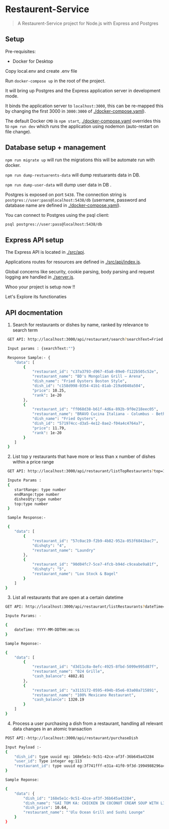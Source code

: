 # Restaurent-Service 

> A Restaurent-Service project for Node.js with Express and Postgres

## Setup

Pre-requisites:

- Docker for Desktop

Copy local.env and create .env file

Run `docker-compose up` in the root of the project.

It will bring up Postgres and the Express application server in development mode.

It binds the application server to `localhost:3000`, this can be re-mapped this by changing the first 3000 in `3000:3000` of [./docker-compose.yaml](./docker-compose.yaml)).

The default Docker `CMD` is `npm start`, [./docker-compose.yaml](./docker-compose.yaml) overrides this to `npm run dev` which runs the application using nodemon (auto-restart on file change).

## Database setup + management

`npm run migrate up` will run the migrations this will be automate run with docker.

`npm run dump-restuarents-data` will dump restuarants data in DB.

`npm run dump-user-data` will dump user data in DB .

Postgres is exposed on port `5438`. The connection string is `postgres://user:pass@localhost:5438/db` (username, password and database name are defined in [./docker-compose.yaml](./docker-compose.yaml)).

You can connect to Postgres using the psql client:

```sh
psql postgres://user:pass@localhost:5438/db
```

## Express API setup

The Express API is located in [./src/api](./src/api).

Applications routes for resources are defined in [./src/api/index.js](./src/api/index.js).

Global concerns like security, cookie parsing, body parsing and request logging are handled in [./server.js](./server.js).


Whoo your project is setup now !!

Let's Explore its functionaties

## API docmentation

1. Search for restaurants or dishes by name, ranked by relevance to search term

```sh
 GET API: http://localhost:3000/api/restaurant/search?searchText=Fried Oysters
```

```sh
 Input params : {searchText:""}
```

```sh
 Response Sample:- {
    "data": [
        {
            "restaurant_id": "c37a3793-d967-45a8-89e0-f122b505c52e",
            "restaurant_name": "BD's Mongolian Grill – Arena",
            "dish_name": "Fried Oysters Boston Style",
            "dish_id": "c158d998-0354-41b1-81ab-219a9840a504",
            "price": 10.25,
            "rank": 1e-20
        },
        {
            "restaurant_id": "ff068d38-b61f-4d6a-892b-9f0e218eec05",
            "restaurant_name": "BRAVO Cucina Italiana - Columbus - Bethel Road",
            "dish_name": "Fried Oysters",
            "dish_id": "571974cc-d3a5-4e12-8ae2-f04a4c4764a7",
            "price": 11.79,
            "rank": 1e-20
        }
    ]
 }
 ```

 2. List top y restaurants that have more or less than x number of dishes within a price range

```sh
 GET API: http://localhost:3000/api/restaurant/listTopRestaurants?top=10&dishesQty=14&startRange=10&endRange=2000
```

```sh
 Inpute Params : 
 {
    startRange: type number
    endRange:type number
    dishesQty:type number
    top:type number
 }
 ```
```sh
 Sample Response:-

 {
    "data": [
        {
            "restaurant_id": "57c0ac19-f2b9-4b82-952a-053f6841bac7",
            "dishqty": "4",
            "restaurant_name": "Laundry"
        },
        {
            "restaurant_id": "90d04fc7-5ce7-4fcb-b94d-c9ceabe9a81f",
            "dishqty": "5",
            "restaurant_name": "Lox Stock & Bagel"
        }
    ]
}
```

3. List all restaurants that are open at a certain datetime

```sh
GET API: http://localhost:3000/api/restaurant/listRestaurants?dateTime=2021-01-26T14:30:00
```

```sh
Inpute Params: -

{
    dateTime: YYYY-MM-DDTHH:mm:ss
}
```
```sh
Sample Reponse:-

{
    "data": [
        {
            "restaurant_id": "d3d11c8a-8efc-4925-8fbd-5099e995d87f",
            "restaurant_name": "024 Grille",
            "cash_balance": 4882.81
        },
        {
            "restaurant_id": "a3115172-0595-494b-85e6-03a08a715891",
            "restaurant_name": "100% Mexicano Restaurant",
            "cash_balance": 1320.19
        }
    ]
}
```

4. Process a user purchasing a dish from a restaurant, handling all relevant data changes in an atomic transaction

```sh
POST API:-http://localhost:3000/api/restaurant/purchaseDish
```

```sh
Input Payload :-
{
    "dish_id": type uuuid eg: 168e5e1c-9c51-42ce-af3f-36b645a43284
    "user_id": Type integer eg:113
    "restaurant_id": type uuuid eg:3f741fff-e31a-41f0-9f3d-1994988296ac
}
```
```sh
Sample Reponse:

{
    "data": {
        "dish_id": "168e5e1c-9c51-42ce-af3f-36b645a43284",
        "dish_name": "GAI TOM KA: CHICKEN IN COCONUT CREAM SOUP WITH LIME JUICE GALANGA AND CHILI",
        "dish_price": 10.64,
        "restaurant_name": "'Ulu Ocean Grill and Sushi Lounge"
    }
}
```